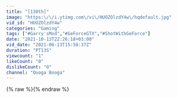 ```yaml
---
title: "[130th]"
image: "https:\/\/i.ytimg.com\/vi\/HUOZOlzdY4w\/hqdefault.jpg"
vid_id: "HUOZOlzdY4w"
categories: "Gaming"
tags: ["#Garry'sMod","#GeForceGTX","#ShotWithGeForce"]
date: "2021-10-13T22:26:18+03:00"
vid_date: "2021-06-13T15:58:37Z"
duration: "PT13S"
viewcount: "1"
likeCount: "0"
dislikeCount: "0"
channel: "Oooga Booga"
---
```

{% raw %}{% endraw %}
